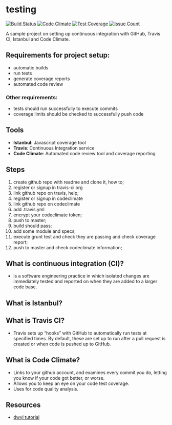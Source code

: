 # testing

[![Build Status](https://travis-ci.org/skibinska/testing.svg?branch=master)](https://travis-ci.org/skibinska/testing)
[![Code Climate](https://codeclimate.com/github/skibinska/testing/badges/gpa.svg)](https://codeclimate.com/github/skibinska/testing)
[![Test Coverage](https://codeclimate.com/github/skibinska/testing/badges/coverage.svg)](https://codeclimate.com/github/skibinska/testing/coverage)
[![Issue Count](https://codeclimate.com/github/skibinska/testing/badges/issue_count.svg)](https://codeclimate.com/github/skibinska/testing)

A sample project on setting up continuous integration with GitHub, Travis CI, Istanbul and Code Climate.

## Requirements for project setup:

* automatic builds
* run tests
* generate coverage reports
* automated code review

### Other requirements:

* tests should run successfully to execute commits
* coverage limits should be checked to successfully push code

## Tools

* **Istanbul**: Javascript coverage tool
* **Travis**: Continuous Integration service
* **Code Climate**: Automated code review tool and coverage reporting

## Steps
1. create github repo with readme and clone it, how to;
2. register or signup in travis-ci.org
3. link github repo on travis, help;
4. register or signup in codeclimate
5. link github repo on codeclimate
6. add .travis.yml
7. encrypt your codeclimate token;
8. push to master;
9. build should pass;
10. add some module and specs;
11. execute grunt test and check they are passing and check coverage report;
12. push to master and check codeclimate information;

## What is continuous integration (CI)?

* is a software engineering practice in which isolated changes are immediately tested and reported on when they are added to a larger code base.


## What is Istanbul?




## What is Travis CI?

* Travis sets up “hooks” with GitHub to automatically run tests at specified times.
  By default, these are set up to run after a pull request is created or when code is pushed up to GitHub.


## What is Code Climate?

* Links to your github account, and examines every commit you do, letting you know if your code got better, or worse.
* Allows you to keep an eye on your code test coverage.
* Uses for code quality analysis.

## Resources

* [dwyl tutorial](https://github.com/dwyl/learn-istanbul)

